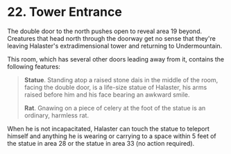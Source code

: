 # 22. Tower Entrance

The double door to the north pushes open to reveal area 19 beyond. Creatures that head north through the doorway get no sense that they're leaving Halaster's extradimensional tower and returning to Undermountain.

This room, which has several other doors leading away from it, contains the following features:

>**Statue**. Standing atop a raised stone dais in the middle of the room, facing the double door, is a life-size statue of Halaster, his arms raised before him and his face bearing an awkward smile.
>
>**Rat**. Gnawing on a piece of celery at the foot of the statue is an ordinary, harmless rat.
>

When he is not incapacitated, Halaster can touch the statue to teleport himself and anything he is wearing or carrying to a space within 5 feet of the statue in area 28 or the statue in area 33 (no action required).
